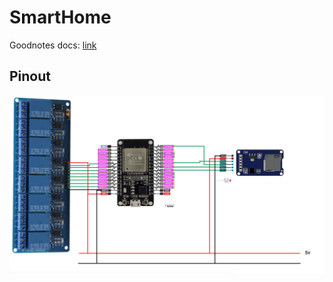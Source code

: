 # SmartHome
Goodnotes docs:
[link](https://web.goodnotes.com/s/GupX3vYnoVenIZsK6TLWUk#page-2)
## Pinout 

![alt text](image.png)
